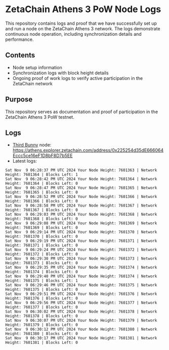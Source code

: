 # ZetaChain Athens 3 PoW Node Logs
This repository contains logs and proof that we have successfully set up and run a node on the ZetaChain Athens 3 network. The logs demonstrate continuous node operation, including synchronization details and performance.

## Contents
- Node setup information
- Synchronization logs with block height details
- Ongoing proof of work logs to verify active participation in the ZetaChain network

## Purpose
This repository serves as documentation and proof of participation in the ZetaChain Athens 3 PoW testnet.

## Logs

- [Third Bunny](https://thirdbunny.xyz/) node: https://athens.explorer.zetachain.com/address/0x225254d35dE666064Eccc5ce16eF1D8bF8D7b5EE
- Latest logs:
```
Sat Nov  9 06:28:37 PM UTC 2024 Your Node Height: 7601363 | Network Height: 7601364 | Blocks Left: 1
Sat Nov  9 06:28:42 PM UTC 2024 Your Node Height: 7601364 | Network Height: 7601364 | Blocks Left: 0
Sat Nov  9 06:28:47 PM UTC 2024 Your Node Height: 7601365 | Network Height: 7601365 | Blocks Left: 0
Sat Nov  9 06:28:52 PM UTC 2024 Your Node Height: 7601366 | Network Height: 7601366 | Blocks Left: 0
Sat Nov  9 06:28:58 PM UTC 2024 Your Node Height: 7601367 | Network Height: 7601367 | Blocks Left: 0
Sat Nov  9 06:29:03 PM UTC 2024 Your Node Height: 7601368 | Network Height: 7601368 | Blocks Left: 0
Sat Nov  9 06:29:08 PM UTC 2024 Your Node Height: 7601369 | Network Height: 7601369 | Blocks Left: 0
Sat Nov  9 06:29:14 PM UTC 2024 Your Node Height: 7601370 | Network Height: 7601370 | Blocks Left: 0
Sat Nov  9 06:29:19 PM UTC 2024 Your Node Height: 7601371 | Network Height: 7601371 | Blocks Left: 0
Sat Nov  9 06:29:24 PM UTC 2024 Your Node Height: 7601372 | Network Height: 7601372 | Blocks Left: 0
Sat Nov  9 06:29:30 PM UTC 2024 Your Node Height: 7601373 | Network Height: 7601373 | Blocks Left: 0
Sat Nov  9 06:29:35 PM UTC 2024 Your Node Height: 7601374 | Network Height: 7601374 | Blocks Left: 0
Sat Nov  9 06:29:40 PM UTC 2024 Your Node Height: 7601374 | Network Height: 7601375 | Blocks Left: 1
Sat Nov  9 06:29:46 PM UTC 2024 Your Node Height: 7601375 | Network Height: 7601375 | Blocks Left: 0
Sat Nov  9 06:29:51 PM UTC 2024 Your Node Height: 7601376 | Network Height: 7601376 | Blocks Left: 0
Sat Nov  9 06:29:56 PM UTC 2024 Your Node Height: 7601377 | Network Height: 7601377 | Blocks Left: 0
Sat Nov  9 06:30:02 PM UTC 2024 Your Node Height: 7601378 | Network Height: 7601378 | Blocks Left: 0
Sat Nov  9 06:30:07 PM UTC 2024 Your Node Height: 7601379 | Network Height: 7601379 | Blocks Left: 0
Sat Nov  9 06:30:12 PM UTC 2024 Your Node Height: 7601380 | Network Height: 7601380 | Blocks Left: 0
Sat Nov  9 06:30:17 PM UTC 2024 Your Node Height: 7601381 | Network Height: 7601381 | Blocks Left: 0
```
